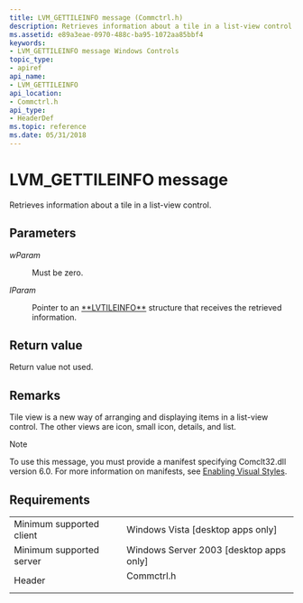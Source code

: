 ```yaml
---
title: LVM_GETTILEINFO message (Commctrl.h)
description: Retrieves information about a tile in a list-view control.
ms.assetid: e89a3eae-0970-488c-ba95-1072aa85bbf4
keywords:
- LVM_GETTILEINFO message Windows Controls
topic_type:
- apiref
api_name:
- LVM_GETTILEINFO
api_location:
- Commctrl.h
api_type:
- HeaderDef
ms.topic: reference
ms.date: 05/31/2018
---
```


# LVM\_GETTILEINFO message

Retrieves information about a tile in a list-view control.

## Parameters

<dl> <dt>

*wParam* 
</dt> <dd>Must be zero.</dd> <dt>

*lParam* 
</dt> <dd>Pointer to an <a href="/windows/win32/api/commctrl/ns-commctrl-lvtileinfo">**LVTILEINFO**</a> structure that receives the retrieved information.</dd> </dl>

## Return value

Return value not used.

## Remarks

Tile view is a new way of arranging and displaying items in a list-view control. The other views are icon, small icon, details, and list.

> [!Note]  
> To use this message, you must provide a manifest specifying Comclt32.dll version 6.0. For more information on manifests, see [Enabling Visual Styles](cookbook-overview.md).

 

## Requirements



|                                     |                                                                                       |
|-------------------------------------|---------------------------------------------------------------------------------------|
| Minimum supported client<br/> | Windows Vista \[desktop apps only\]<br/>                                        |
| Minimum supported server<br/> | Windows Server 2003 \[desktop apps only\]<br/>                                  |
| Header<br/>                   | <dl> <dt>Commctrl.h</dt> </dl> |



 

 





